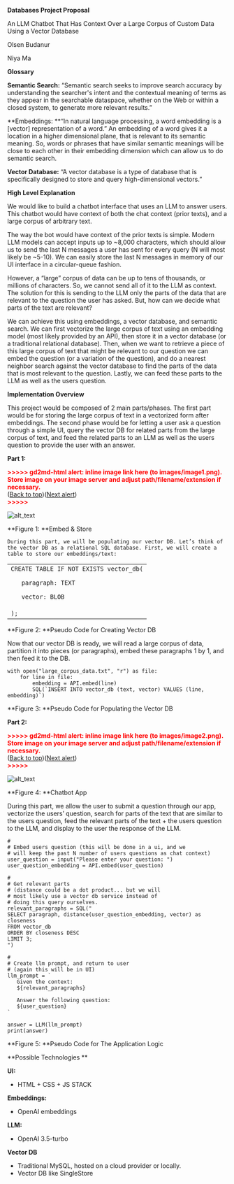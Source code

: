 **Databases Project Proposal**

An LLM Chatbot That Has Context Over a Large Corpus of Custom Data Using a Vector Database

Olsen Budanur

Niya Ma

**Glossary**

**Semantic Search:** “Semantic search seeks to improve search accuracy by understanding the searcher's intent and the contextual meaning of terms as they appear in the searchable dataspace, whether on the Web or within a closed system, to generate more relevant results.”

**Embeddings: **“In natural language processing, a word embedding is a [vector] representation of a word.” An embedding of a word gives it a location in a higher dimensional plane, that is relevant to its semantic meaning. So, words or phrases that have similar semantic meanings will be close to each other in their embedding dimension which can allow us to do semantic search.

**Vector Database:** “A vector database is a type of database that is specifically designed to store and query high-dimensional vectors.”

**High Level Explanation**

We would like to build a chatbot interface that uses an LLM to answer users. This chatbot would have context of both the chat context (prior texts), and a large corpus of arbitrary text. 

The way the bot would have context of the prior texts is simple. Modern LLM models can accept inputs up to ~8,000 characters, which should allow us to send the last N messages a user has sent for every query (N will most likely be ~5-10). We can easily store the last N messages in memory of our UI interface in a circular-queue fashion.

However, a “large” corpus of data can be up to tens of thousands, or millions of characters. So, we cannot send all of it to the LLM as context. The solution for this is sending to the LLM only the parts of the data that are relevant to the question the user has asked. But, how can we decide what parts of the text are relevant?

We can achieve this using embeddings, a vector database, and semantic search. We can first vectorize the large corpus of text using an embedding model (most likely provided by an API), then store it in a vector database (or a traditional relational database). Then, when we want to retrieve a piece of this large corpus of text that might be relevant to our question we can embed the question (or a variation of the question), and do a nearest neighbor search against the vector database to find the parts of the data that is most relevant to the question. Lastly, we can feed these parts to the LLM as well as the users question.

**Implementation Overview**

This project would be composed of 2 main parts/phases. The first part would be for storing the large corpus of text in a vectorized form after embeddings. The second phase would be for letting a user ask a question through a simple UI, query the vector DB for related parts from the large corpus of text, and feed the related parts to an LLM as well as the users question to provide the user with an answer.

**Part 1:**



<p id="gdcalert1" ><span style="color: red; font-weight: bold">>>>>>  gd2md-html alert: inline image link here (to images/image1.png). Store image on your image server and adjust path/filename/extension if necessary. </span><br>(<a href="#">Back to top</a>)(<a href="#gdcalert2">Next alert</a>)<br><span style="color: red; font-weight: bold">>>>>> </span></p>


![alt_text](images/image1.png "image_tooltip")


**Figure 1: **Embed & Store

	During this part, we will be populating our vector DB. Let’s think of the vector DB as a relational SQL database. First, we will create a table to store our embeddings/text:


<table>
  <tr>
   <td><code>CREATE TABLE IF NOT EXISTS vector_db(</code>
<p>
<code>   paragraph: TEXT</code>
<p>
<code>   vector: BLOB</code>
   </td>
  </tr>
  <tr>
   <td><code>);</code>
   </td>
  </tr>
</table>


**Figure 2: **Pseudo Code for Creating Vector DB

Now that our vector DB is ready, we will read a large corpus of data, partition it into pieces (or paragraphs), embed these paragraphs 1 by 1, and then feed it to the DB.


```
with open("large_corpus_data.txt", "r") as file:
	for line in file:
		embedding = API.embed(line)
		SQL(`INSERT INTO vector_db (text, vector) VALUES (line, embedding)`)
```


**Figure 3: **Pseudo Code for Populating the Vector DB

**Part 2:**



<p id="gdcalert2" ><span style="color: red; font-weight: bold">>>>>>  gd2md-html alert: inline image link here (to images/image2.png). Store image on your image server and adjust path/filename/extension if necessary. </span><br>(<a href="#">Back to top</a>)(<a href="#gdcalert3">Next alert</a>)<br><span style="color: red; font-weight: bold">>>>>> </span></p>


![alt_text](images/image2.png "image_tooltip")


**Figure 4: **Chatbot App

During this part, we allow the user to submit a question through our app, vectorize the users’ question, search for parts of the text that are similar to the users question, feed the relevant parts of the text + the users question to the LLM, and display to the user the response of the LLM.


```
#
# Embed users question (this will be done in a ui, and we
# will keep the past N number of users questions as chat context)
user_question = input("Please enter your question: ")
user_question_embedding = API.embed(user_question)

#
# Get relevant parts
# (distance could be a dot product... but we will
# most likely use a vector db service instead of
# doing this query ourselves.
relevant_paragraphs = SQL("
SELECT paragraph, distance(user_question_embedding, vector) as closeness
FROM vector_db
ORDER BY closeness DESC
LIMIT 3;
")

#
# Create llm prompt, and return to user
# (again this will be in UI)
llm_prompt = `
   Given the context: 
   ${relevant_paragraphs}

   Answer the following question: 
   ${user_question}
`

answer = LLM(llm_prompt)
print(answer)
```


**Figure 5: **Pseudo Code for The Application Logic



**Possible Technologies **

**UI:**



* HTML + CSS + JS STACK

**Embeddings:**



* OpenAI embeddings

**LLM:**



* OpenAI 3.5-turbo

**Vector DB**



* Traditional MySQL, hosted on a cloud provider or locally.
* Vector DB like SingleStore 
